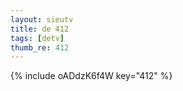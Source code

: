 ```yaml
--- 
layout: sieutv
title: de 412
tags: [detv]
thumb_re: 412
---
```

{% include oADdzK6f4W key="412" %} 
